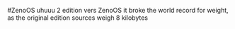 #ZenoOS
uhuuu
2 edition vers
ZenoOS it broke the world record for weight, as the original edition sources weigh 8 kilobytes
